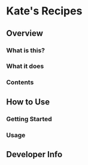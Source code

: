 # Kate's Recipes

## Overview

### What is this?

### What it does

### Contents

## How to Use

### Getting Started

### Usage

## Developer Info

